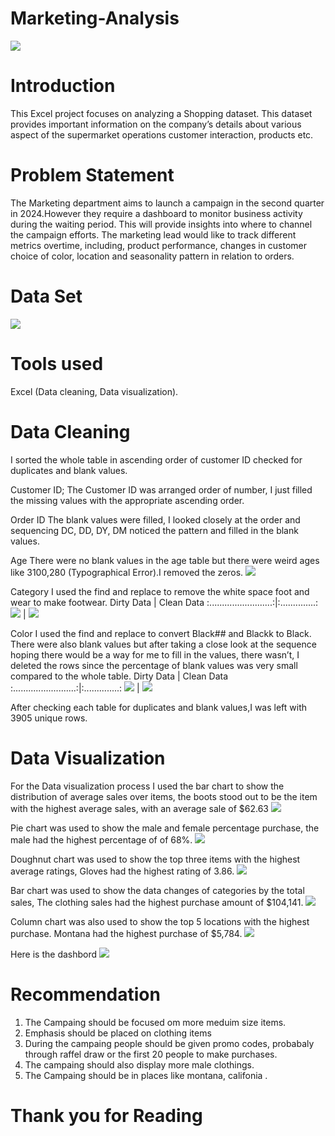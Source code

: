 # Marketing-Analysis
![](Shop.png)

# Introduction
This Excel project focuses on analyzing a Shopping dataset. This dataset provides important information on the company’s details about various aspect of the supermarket operations customer interaction, products etc.

# Problem Statement
The Marketing department aims to launch a campaign in the second quarter in 2024.However they require a dashboard to monitor business activity during the waiting period. This will provide insights into where to channel the campaign efforts. The marketing lead would like to track different metrics overtime, including, product performance, changes in customer choice of color, location and seasonality pattern in relation to orders.

# Data Set
![](Shopping_Dataset.png)

# Tools used
Excel (Data cleaning, Data visualization).

# Data Cleaning
I sorted the whole table in ascending order of customer ID checked for duplicates and blank values.

Customer ID; The Customer ID was arranged order of number, I just filled the missing values with the appropriate ascending order.

Order ID The blank values were filled, I looked closely at the order and sequencing DC, DD, DY, DM noticed the pattern and filled in the blank values.

Age There were no blank values in the age table but there were  weird ages like 3100,280 (Typographical Error).I removed the zeros.
![](Age_mistake.png)

Category
I used the find and replace to remove the white space foot and wear to make footwear.
Dirty Data                 |  Clean Data
:.........................:|:..............:
![](foot_wearmistake.png)  |  ![](Foot_wearcorrection.png)

Color
I used the find and replace to convert Black## and Blackk to Black. There were also blank values but after taking a close look at the sequence hoping there would be a way for me to fill in the values, there wasn’t, I deleted the rows since the percentage of blank values was very small compared to the whole table.
Dirty Data                 |  Clean Data
:.........................:|:..............:
 ![](black_mistake.png)    |  ![](black-correction.png)

 After checking each table for duplicates and blank values,I was left with 3905 unique rows.

# Data Visualization
For the Data visualization process
I used the bar chart to show the distribution of average sales over items, the boots stood out to be the item with the highest average sales, with an average sale of $62.63
![](Items.png)

Pie chart was used to show the male and female percentage purchase, the male had the highest percentage of of 68%.
![](piechart.png)

Doughnut chart was used to show the top three items with the highest average ratings, Gloves had the highest rating of 3.86.
![](Average_Ratings,png)

Bar chart was used to show the data changes of categories by the total sales, The clothing sales had the highest purchase amount of $104,141.
![](Category.png)

Column chart was also used to show the top 5 locations with the highest purchase. Montana had the highest purchase of $5,784.
![](Location.png)

Here is the dashbord 
![](Dashboard.png)

# Recommendation
1) The Campaing should be focused om more meduim size items.
2) Emphasis should be placed on clothing items
3) During the campaing people should be given promo codes, probabaly through raffel draw or the first 20 people to make purchases.
4) The campaing should also display more male clothings.
5) The Campaing should be in places like montana, califonia .

# Thank you for Reading






